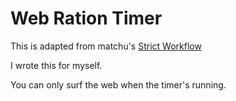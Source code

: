 # Web Ration Timer

This is adapted from matchu's [Strict Workflow](https://github.com/matchu/Strict-Workflow)

I wrote this for myself.

You can only surf the web when the timer's running.

